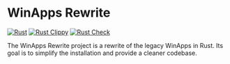 # WinApps Rewrite

[![Rust](https://github.com/winapps-org/winapps/actions/workflows/rust.yml/badge.svg?branch=rewrite)](https://github.com/winapps-org/winapps/actions/workflows/rust.yml)
[![Rust Clippy](https://github.com/winapps-org/winapps/actions/workflows/rust-clippy.yml/badge.svg?branch=rewrite)](https://github.com/winapps-org/winapps/actions/workflows/rust-clippy.yml)
[![Rust Check](https://github.com/winapps-org/winapps/actions/workflows/rust-check.yml/badge.svg?branch=rewrite)](https://github.com/winapps-org/winapps/actions/workflows/rust-check.yml)

The WinApps Rewrite project is a rewrite of the legacy WinApps in Rust. Its goal is to simplify the installation and
provide a cleaner codebase.
